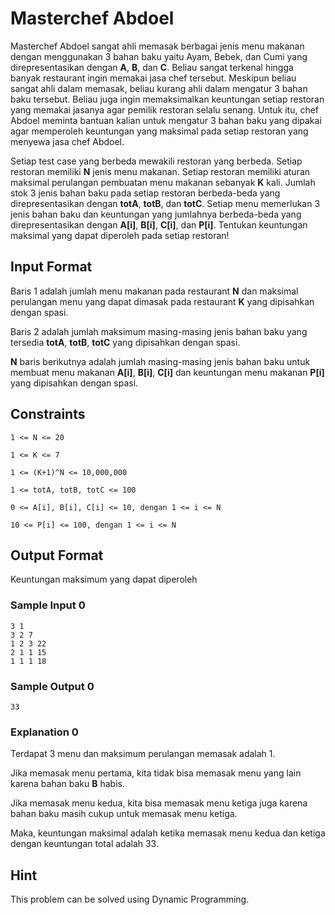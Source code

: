 # Masterchef Abdoel

Masterchef Abdoel sangat ahli memasak berbagai jenis menu makanan dengan menggunakan 3 bahan baku yaitu Ayam, Bebek, dan Cumi yang direpresentasikan dengan **A**, **B**, dan **C**. Beliau sangat terkenal hingga banyak restaurant ingin memakai jasa chef tersebut. Meskipun beliau sangat ahli dalam memasak, beliau kurang ahli dalam mengatur 3 bahan baku tersebut. Beliau juga ingin memaksimalkan keuntungan setiap restoran yang memakai jasanya agar pemilik restoran selalu senang. Untuk itu, chef Abdoel meminta bantuan kalian untuk mengatur 3 bahan baku yang dipakai agar memperoleh keuntungan yang maksimal pada setiap restoran yang menyewa jasa chef Abdoel.

Setiap test case yang berbeda mewakili restoran yang berbeda. Setiap restoran memiliki **N** jenis menu makanan. Setiap restoran memiliki aturan maksimal perulangan pembuatan menu makanan sebanyak **K** kali. Jumlah stok 3 jenis bahan baku pada setiap restoran berbeda-beda yang direpresentasikan dengan **totA**, **totB**, dan **totC**. Setiap menu memerlukan 3 jenis bahan baku dan keuntungan yang jumlahnya berbeda-beda yang direpresentasikan dengan **A[i]**, **B[i]**, **C[i]**, dan **P[i]**. Tentukan keuntungan maksimal yang dapat diperoleh pada setiap restoran!

## Input Format

Baris 1 adalah jumlah menu makanan pada restaurant **N** dan maksimal perulangan menu yang dapat dimasak pada restaurant **K** yang dipisahkan dengan spasi.

Baris 2 adalah jumlah maksimum masing-masing jenis bahan baku yang tersedia **totA**, **totB**, **totC** yang dipisahkan dengan spasi.

**N** baris berikutnya adalah jumlah masing-masing jenis bahan baku untuk membuat menu makanan **A[i]**, **B[i]**, **C[i]** dan keuntungan menu makanan **P[i]** yang dipisahkan dengan spasi.

## Constraints

~~~
1 <= N <= 20

1 <= K <= 7

1 <= (K+1)^N <= 10,000,000

1 <= totA, totB, totC <= 100

0 <= A[i], B[i], C[i] <= 10, dengan 1 <= i <= N

10 <= P[i] <= 100, dengan 1 <= i <= N
~~~

## Output Format

Keuntungan maksimum yang dapat diperoleh

### Sample Input 0

~~~
3 1
3 2 7
1 2 3 22
2 1 1 15
1 1 1 18
~~~

### Sample Output 0

~~~
33
~~~

### Explanation 0

Terdapat 3 menu dan maksimum perulangan memasak adalah 1.

Jika memasak menu pertama, kita tidak bisa memasak menu yang lain karena bahan baku **B** habis.

Jika memasak menu kedua, kita bisa memasak menu ketiga juga karena bahan baku masih cukup untuk memasak menu ketiga.

Maka, keuntungan maksimal adalah ketika memasak menu kedua dan ketiga dengan keuntungan total adalah 33.

## Hint

This problem can be solved using Dynamic Programming.
